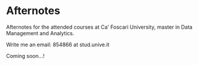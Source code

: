 # Afternotes
Afternotes for the attended courses at Ca' Foscari University, master in Data Management and Analytics.


Write me an email: 854866 at stud.unive.it

Coming soon...!

